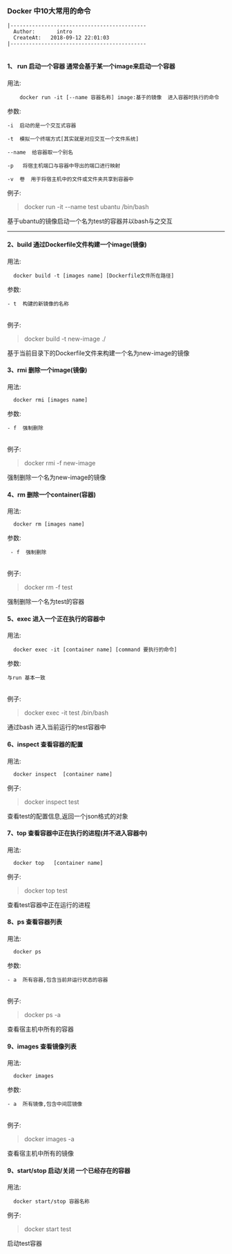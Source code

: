 ### Docker 中10大常用的命令

```
|--------------------------------------------
  Author:       intro                        
  CreateAt:   2018-09-12 22:01:03          
|--------------------------------------------
  
```

#### 1、 run 启动一个容器 通常会基于某一个image来启动一个容器


用法: 
``` 
    docker run -it [--name 容器名称] image:基于的镜像  进入容器时执行的命令 
```


参数:

    -i  启动的是一个交互式容器
    
    -t  模拟一个终端方式[其实就是对应交互一个文件系统]
    
    --name  给容器取一个别名
    
    -p   将宿主机端口与容器中导出的端口进行映射
    
    -v  卷  用于将宿主机中的文件或文件夹共享到容器中

例子:

> docker run -it --name test ubantu /bin/bash

   基于ubantu的镜像启动一个名为test的容器并以bash与之交互

----


#### 2、build 通过Dockerfile文件构建一个image(镜像)


用法: 
``` 
  docker build -t [images name] [Dockerfile文件所在路径]
```
参数:
    
    - t  构建的新镜像的名称


​    
例子:

> docker build -t new-image ./

   基于当前目录下的Dockerfile文件来构建一个名为new-image的镜像

   

#### 3、rmi 删除一个image(镜像)


用法: 
``` 
  docker rmi [images name] 
```
参数:
    
    - f  强制删除


​    
例子:

> docker rmi -f new-image

   强制删除一个名为new-image的镜像


#### 4、rm 删除一个container(容器)


用法: 
``` 
  docker rm [images name] 
```
参数:
    
     - f  强制删除


​    
例子:

> docker rm -f test

   强制删除一个名为test的容器


#### 5、exec 进入一个正在执行的容器中


用法: 
``` 
  docker exec -it [container name] [command 要执行的命令]
```
参数:
    
    与run 基本一致


​    
例子:

> docker exec -it test /bin/bash

   通过bash 进入当前运行的test容器中


#### 6、inspect 查看容器的配置


用法: 
``` 
  docker inspect  [container name]
```

例子:

> docker inspect test

   查看test的配置信息,返回一个json格式的对象

#### 7、top 查看容器中正在执行的进程(并不进入容器中)


用法: 
``` 
  docker top   [container name]
```

例子:

> docker top test

   查看test容器中正在运行的进程

#### 8、ps  查看容器列表


用法: 
``` 
  docker ps 
```
 参数:
    
    - a  所有容器,包含当前非运行状态的容器 


​    
例子:

> docker ps -a

   查看宿主机中所有的容器  

#### 9、images  查看镜像列表


用法: 
``` 
  docker images 
```
 参数:
    
    - a  所有镜像,包含中间层镜像


​    
例子:

> docker  images  -a

   查看宿主机中所有的镜像 

#### 9、start/stop  启动/关闭 一个已经存在的容器


用法: 
``` 
  docker start/stop 容器名称
```

例子:

> docker  start  test

   启动test容器 
